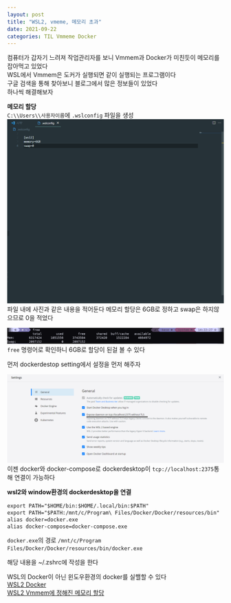 ```yaml
---
layout: post
title: "WSL2, vmeme, 메모리 초과"
date: 2021-09-22
categories: TIL Vmmeme Docker
---
```


컴퓨터가 갑자기 느려져 작업관리자를 보니 Vmmem과 Docker가 미친듯이 메모리를 잡아먹고 있었다  
WSL에서 Vmmem은 도커가 실행되면 같이 실행되는 프로그램이다  
구글 검색을 통해 찾아보니 블로그에서 많은 정보들이 있었다  
하나씩 해결해보자

**메모리 할당**  
`C:\\Users\\사용자이름`에 `.wslconfig` 파일을 생성
![](https://raw.githubusercontent.com/Action2theFuture/Action2theFuture.github.io/main/_posts/Images/wslconfig.png)
파일 내에 사진과 같은 내용을 적어둔다
메모리 할당은 6GB로 정하고 swap은 하지않으므로 0을 적었다

![](https://raw.githubusercontent.com/Action2theFuture/Action2theFuture.github.io/main/_posts/Images/wslconfig2.png)
`free` 명령어로 확인하니 6GB로 할당이 된걸 볼 수 있다

먼저 dockerdestop setting에서 설정을 먼저 해주자

![](https://raw.githubusercontent.com/Action2theFuture/Action2theFuture.github.io/main/_posts/Images/dockerdesktop.png)
이젠 docker와 docker-compose로 dockerdesktop이 `tcp://localhost:2375`통해 연결이 가능하다

**wsl2와 window환경의 dockerdesktop을 연결**

```
export PATH="$HOME/bin:$HOME/.local/bin:$PATH"
export PATH="$PATH:/mnt/c/Program\ Files/Docker/Docker/resources/bin"
alias docker=docker.exe
alias docker-compose=docker-compose.exe
```

`docker.exe`의 경로
`/mnt/c/Program Files/Docker/Docker/resources/bin/docker.exe`

해당 내용을 ~/.zshrc에 작성을 한다

WSL의 Docker이 아닌 윈도우환경의 docker를 실핼할 수 있다  
[WSL2 Docker](https://codeac.tistory.com/126)  
[WSL2 Vmmem에 정해진 메모리 할당](https://meaownworld.tistory.com/160)
